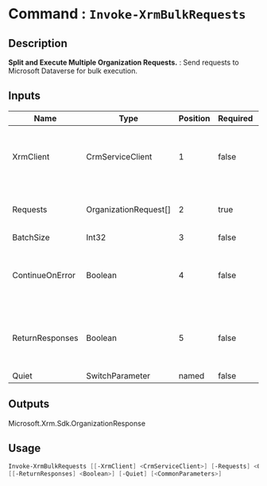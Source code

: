 ﻿# Command : `Invoke-XrmBulkRequests` 

## Description

**Split and Execute Multiple Organization Requests.** : Send requests to Microsoft Dataverse for bulk execution.

## Inputs

Name|Type|Position|Required|Default|Description
----|----|--------|--------|-------|-----------
XrmClient|CrmServiceClient|1|false|$Global:XrmClient|Xrm connector initialized to target instance. Use latest one by default. (CrmServiceClient)
Requests|OrganizationRequest[]|2|true||Array of organization requests to execute.
BatchSize|Int32|3|false|500|
ContinueOnError|Boolean|4|false|False|Indicates wether to continue or stop execution if an error occured. (Default: false = Continue)
ReturnResponses|Boolean|5|false|False|Indicates if response are collected for each request execution. (Default: false = No response)
Quiet|SwitchParameter|named|false|False|

## Outputs
Microsoft.Xrm.Sdk.OrganizationResponse

## Usage

```Powershell 
Invoke-XrmBulkRequests [[-XrmClient] <CrmServiceClient>] [-Requests] <OrganizationRequest[]> [[-BatchSize] <Int32>] [[-ContinueOnError] <Boolean>] 
[[-ReturnResponses] <Boolean>] [-Quiet] [<CommonParameters>]
``` 


